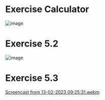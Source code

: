 # Exercise Calculator
![image](https://user-images.githubusercontent.com/75287670/218359604-f44c4c45-4155-45f8-8dcc-c04fdec95262.png)
# Exercise 5.2
![image](https://user-images.githubusercontent.com/75287670/218240626-32d5d535-d11a-42db-b22f-197e23cbfa06.png)
# Exercise 5.3
[Screencast from 13-02-2023 09:25:31.webm](https://user-images.githubusercontent.com/75287670/218359017-68d8cb5e-0035-4d4a-92b0-1739ad2e8949.webm)
